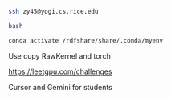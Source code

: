 ```bash
ssh zy45@yogi.cs.rice.edu
```

```bash
bash
```

```bash
conda activate /rdfshare/share/.conda/myenv
```

Use cupy RawKernel and torch

https://leetgpu.com/challenges

Cursor and Gemini for students
